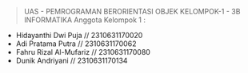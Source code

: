 > UAS - PEMROGRAMAN BERORIENTASI OBJEK
> KELOMPOK-1 - 3B INFORMATIKA
> Anggota Kelompok 1 :

  - Hidayanthi Dwi Puja // 2310631170020
  - Adi Pratama Putra // 2310631170062
  - Fahru Rizal Al-Mufariz // 2310631170080
  - Dunik Andriyani // 2310631170134
